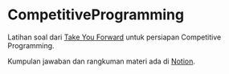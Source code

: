 # CompetitiveProgramming
Latihan soal dari [Take You Forward]([url]takeuforward.org) untuk persiapan Competitive Programming.

Kumpulan jawaban dan rangkuman materi ada di [Notion]([url]https://veil-homegrown-63a.notion.site/Competitive-Programming-14099cc0031180858c4acb0443f1c84c?pvs=4).
